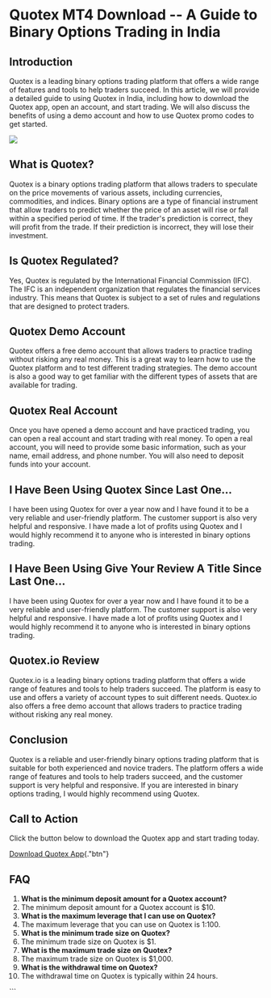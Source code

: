# Quotex MT4 Download -- A Guide to Binary Options Trading in India

## Introduction

Quotex is a leading binary options trading platform that offers a wide
range of features and tools to help traders succeed. In this article, we
will provide a detailed guide to using Quotex in India, including how to
download the Quotex app, open an account, and start trading. We will
also discuss the benefits of using a demo account and how to use Quotex
promo codes to get started.

[![](https://static.quotex.io/files/5_en/300_250.jpg)](https://traff.sbs/brokerqxsignupf)

## What is Quotex?

Quotex is a binary options trading platform that allows traders to
speculate on the price movements of various assets, including
currencies, commodities, and indices. Binary options are a type of
financial instrument that allow traders to predict whether the price of
an asset will rise or fall within a specified period of time. If the
trader\'s prediction is correct, they will profit from the trade. If
their prediction is incorrect, they will lose their investment.

## Is Quotex Regulated?

Yes, Quotex is regulated by the International Financial Commission
(IFC). The IFC is an independent organization that regulates the
financial services industry. This means that Quotex is subject to a set
of rules and regulations that are designed to protect traders.

## Quotex Demo Account

Quotex offers a free demo account that allows traders to practice
trading without risking any real money. This is a great way to learn how
to use the Quotex platform and to test different trading strategies. The
demo account is also a good way to get familiar with the different types
of assets that are available for trading.

## Quotex Real Account

Once you have opened a demo account and have practiced trading, you can
open a real account and start trading with real money. To open a real
account, you will need to provide some basic information, such as your
name, email address, and phone number. You will also need to deposit
funds into your account.

## I Have Been Using Quotex Since Last One...

I have been using Quotex for over a year now and I have found it to be a
very reliable and user-friendly platform. The customer support is also
very helpful and responsive. I have made a lot of profits using Quotex
and I would highly recommend it to anyone who is interested in binary
options trading.

## I Have Been Using Give Your Review A Title Since Last One...

I have been using Quotex for over a year now and I have found it to be a
very reliable and user-friendly platform. The customer support is also
very helpful and responsive. I have made a lot of profits using Quotex
and I would highly recommend it to anyone who is interested in binary
options trading.

## Quotex.io Review

Quotex.io is a leading binary options trading platform that offers a
wide range of features and tools to help traders succeed. The platform
is easy to use and offers a variety of account types to suit different
needs. Quotex.io also offers a free demo account that allows traders to
practice trading without risking any real money.

## Conclusion

Quotex is a reliable and user-friendly binary options trading platform
that is suitable for both experienced and novice traders. The platform
offers a wide range of features and tools to help traders succeed, and
the customer support is very helpful and responsive. If you are
interested in binary options trading, I would highly recommend using
Quotex.

## Call to Action

Click the button below to download the Quotex app and start trading
today.

[Download Quotex
App](\%22https://traff.sbs/quotexonelink\%22){."btn"}

## FAQ

1.  **What is the minimum deposit amount for a Quotex account?**
2.  The minimum deposit amount for a Quotex account is \$10.
3.  **What is the maximum leverage that I can use on Quotex?**
4.  The maximum leverage that you can use on Quotex is 1:100.
5.  **What is the minimum trade size on Quotex?**
6.  The minimum trade size on Quotex is \$1.
7.  **What is the maximum trade size on Quotex?**
8.  The maximum trade size on Quotex is \$1,000.
9.  **What is the withdrawal time on Quotex?**
10. The withdrawal time on Quotex is typically within 24 hours.

\`\`\`

